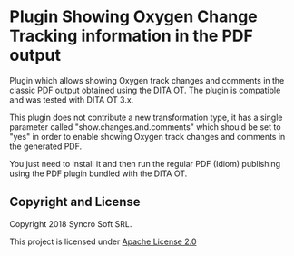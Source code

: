 # Plugin Showing Oxygen Change Tracking information in the PDF output
Plugin which allows showing Oxygen track changes and comments in the classic PDF output obtained using the DITA OT.
The plugin is compatible and was tested with DITA OT 3.x. 

This plugin does not contribute a new transformation type, it has a single parameter called "show.changes.and.comments" which should be set to "yes" in order to enable showing Oxygen track changes and comments in the generated PDF.

You just need to install it and then run the regular PDF (Idiom) publishing using the PDF plugin bundled with the DITA OT.

Copyright and License
---------------------
Copyright 2018 Syncro Soft SRL.

This project is licensed under [Apache License 2.0](https://github.com/oxygenxml/dita-classic-pdf-review/blob/master/LICENSE)
